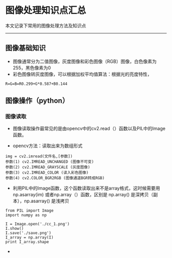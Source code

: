 # 图像处理知识点汇总
本文记录下常用的图像处理方法及知识点
***
## 图像基础知识
- 图像通常分为二值图像，灰度图像和彩色图像（RGB）图像，白色像素为255，黑色像素为0
- 彩色图像转灰度图像，可以根据加权平均值算法：根据光的亮度特性，
```language
R=G=B=R0.299+G*0.587+B0.144
```

## 图像操作（python）
### 图像读取
- 图像读取操作最常见的是由opencv中的cv2.read（）函数以及PIL中的Image函数。

- opencv方法：读取出来为数组形式
```language
img = cv2.imread(文件名,[参数])
参数(1) cv2.IMREAD_UNCHANGED (图像不可变)
参数(2) cv2.IMREAD_GRAYSCALE (灰度图像)
参数(3) cv2.IMREAD_COLOR (读入彩色图像)
参数(4) cv2.COLOR_BGR2RGB (图像通道BGR转成RGB)
```
- 利用PIL中的Image函数，这个函数读取出来不是array格式，这时候需要用 np.asarray(im) 或者np.array（）函数，区别是 np.array() 是深拷贝（副本），np.asarray() 是浅拷贝
```language
from PIL import Image
import numpy as np
 
I = Image.open('./cc_1.png') 
I.show()    
I.save('./save.png')
I_array = np.array(I)
print I_array.shape
```


- 



